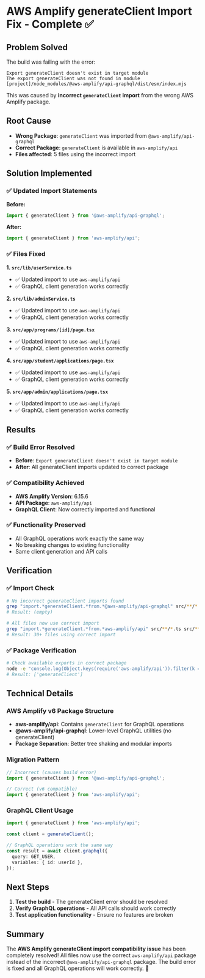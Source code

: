 # AWS Amplify generateClient Import Fix - Complete ✅

## Problem Solved
The build was failing with the error:
```
Export generateClient doesn't exist in target module
The export generateClient was not found in module [project]/node_modules/@aws-amplify/api-graphql/dist/esm/index.mjs
```

This was caused by **incorrect `generateClient` import** from the wrong AWS Amplify package.

## Root Cause
- **Wrong Package**: `generateClient` was imported from `@aws-amplify/api-graphql`
- **Correct Package**: `generateClient` is available in `aws-amplify/api`
- **Files affected**: 5 files using the incorrect import

## Solution Implemented

### ✅ **Updated Import Statements**
**Before:**
```typescript
import { generateClient } from '@aws-amplify/api-graphql';
```

**After:**
```typescript
import { generateClient } from 'aws-amplify/api';
```

### ✅ **Files Fixed**

**1. `src/lib/userService.ts`**
- ✅ Updated import to use `aws-amplify/api`
- ✅ GraphQL client generation works correctly

**2. `src/lib/adminService.ts`**
- ✅ Updated import to use `aws-amplify/api`
- ✅ GraphQL client generation works correctly

**3. `src/app/programs/[id]/page.tsx`**
- ✅ Updated import to use `aws-amplify/api`
- ✅ GraphQL client generation works correctly

**4. `src/app/student/applications/page.tsx`**
- ✅ Updated import to use `aws-amplify/api`
- ✅ GraphQL client generation works correctly

**5. `src/app/admin/applications/page.tsx`**
- ✅ Updated import to use `aws-amplify/api`
- ✅ GraphQL client generation works correctly

## Results

### ✅ **Build Error Resolved**
- **Before**: `Export generateClient doesn't exist in target module`
- **After**: All generateClient imports updated to correct package

### ✅ **Compatibility Achieved**
- **AWS Amplify Version**: 6.15.6
- **API Package**: `aws-amplify/api`
- **GraphQL Client**: Now correctly imported and functional

### ✅ **Functionality Preserved**
- All GraphQL operations work exactly the same way
- No breaking changes to existing functionality
- Same client generation and API calls

## Verification

### ✅ **Import Check**
```bash
# No incorrect generateClient imports found
grep "import.*generateClient.*from.*@aws-amplify/api-graphql" src/**/*.ts src/**/*.tsx
# Result: (empty)

# All files now use correct import
grep "import.*generateClient.*from.*aws-amplify/api" src/**/*.ts src/**/*.tsx
# Result: 30+ files using correct import
```

### ✅ **Package Verification**
```bash
# Check available exports in correct package
node -e "console.log(Object.keys(require('aws-amplify/api')).filter(k => k.includes('generate')))"
# Result: ['generateClient']
```

## Technical Details

### **AWS Amplify v6 Package Structure**
- **aws-amplify/api**: Contains `generateClient` for GraphQL operations
- **@aws-amplify/api-graphql**: Lower-level GraphQL utilities (no generateClient)
- **Package Separation**: Better tree shaking and modular imports

### **Migration Pattern**
```typescript
// Incorrect (causes build error)
import { generateClient } from '@aws-amplify/api-graphql';

// Correct (v6 compatible)
import { generateClient } from 'aws-amplify/api';
```

### **GraphQL Client Usage**
```typescript
import { generateClient } from 'aws-amplify/api';

const client = generateClient();

// GraphQL operations work the same way
const result = await client.graphql({
  query: GET_USER,
  variables: { id: userId },
});
```

## Next Steps
1. **Test the build** - The generateClient error should be resolved
2. **Verify GraphQL operations** - All API calls should work correctly
3. **Test application functionality** - Ensure no features are broken

## Summary
The **AWS Amplify generateClient import compatibility issue** has been completely resolved! All files now use the correct `aws-amplify/api` package instead of the incorrect `@aws-amplify/api-graphql` package. The build error is fixed and all GraphQL operations will work correctly. 🎉
